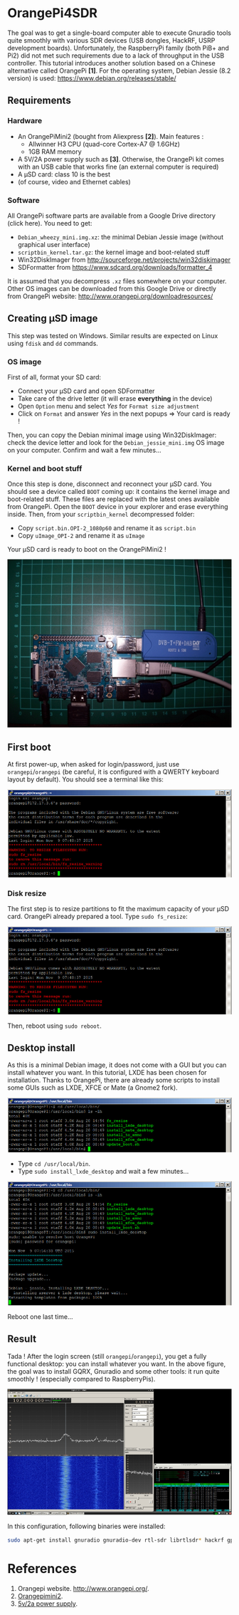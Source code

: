 # OrangePi4SDR


The goal was to get a single-board computer able to execute Gnuradio tools quite smoothly with various SDR devices (USB dongles, HackRF, USRP development boards). Unfortunately, the RaspberryPi family (both PiB+ and Pi2) did not met such requirements due to a lack of throughput in the USB controller. This tutorial introduces another solution based on a Chinese alternative called OrangePi **[1]**. For the operating system, Debian Jessie (8.2 version) is used: https://www.debian.org/releases/stable/

## Requirements
### Hardware
* An OrangePiMini2 (bought from Aliexpress **[2]**). Main features :
  * Allwinner H3 CPU (quad-core Cortex-A7 @ 1.6GHz)
  * 1GB RAM memory
* A 5V/2A power supply such as **[3]**. Otherwise, the OrangePi kit comes with an USB cable that works fine (an external computer is required)
* A µSD card: class 10 is the best
* (of course, video and Ethernet cables)

### Software
All OrangePi software parts are available from a Google Drive directory (click here). You need to get:
* `Debian_wheezy_mini.img.xz`: the minimal Debian Jessie image (without graphical user interface)
* `scriptbin_kernel.tar.gz`: the kernel image and boot-related stuff
* Win32DiskImager from http://sourceforge.net/projects/win32diskimager
* SDFormatter from https://www.sdcard.org/downloads/formatter_4

It is assumed that you decompress `.xz` files somewhere on your computer. Other OS images can be downloaded from this Google Drive or directly from OrangePi website: http://www.orangepi.org/downloadresources/

## Creating µSD image
This step was tested on Windows. Similar results are expected on Linux using `fdisk` and `dd` commands.

### OS image
First of all, format your SD card:
* Connect your µSD card and open SDFormatter
* Take care of the drive letter (it will erase **everything** in the device)
* Open `Option` menu and select *Yes* for `Format size adjustment`
* Click on `Format` and answer *Yes* in the next popups => Your card is ready !

Then, you can copy the Debian minimal image using Win32DiskImager: check the device letter and look for the `Debian_jessie_mini.img` OS image on your computer. Confirm and wait a few minutes...

### Kernel and boot stuff
Once this step is done, disconnect and reconnect your µSD card. You should see a device called `BOOT` coming up: it contains the kernel image and boot-related stuff. These files are replaced with the latest ones available from OrangePi. Open the `BOOT` device in your explorer and erase everything inside. Then, from your `scriptbin_kernel` decompressed folder:
* Copy `script.bin.OPI-2_1080p60` and rename it as `script.bin`
* Copy `uImage_OPI-2` and rename it as `uImage`

Your µSD card is ready to boot on the OrangePiMini2 !

![opi](../img/opi-img1.jpg)

## First boot

At first power-up, when asked for login/password, just use `orangepi`/`orangepi` (be careful, it is configured with a QWERTY keyboard layout by default). You should see a terminal like this:

![opi](../img/opi-img2.jpg)

### Disk resize

The first step is to resize partitions to fit the maximum capacity of your µSD card. OrangePi already prepared a tool. Type `sudo fs_resize`:

![opi](../img/opi-img2.jpg)

Then, reboot using `sudo reboot`.

## Desktop install

As this is a minimal Debian image, it does not come with a GUI but you can install whatever you want. In this tutorial, LXDE has been chosen for installation. Thanks to OrangePi, there are already some scripts to install some GUIs such as LXDE, XFCE or Mate (a Gnome2 fork).

![opi](../img/opi-img4.jpg)

- Type `cd /usr/local/bin`.
- Type `sudo install_lxde_desktop` and wait a few minutes...

![opi](../img/opi-img5.jpg)

Reboot one last time...

## Result

Tada ! After the login screen (still `orangepi`/`orangepi`), you get a fully functional desktop: you can install whatever you want. In the above figure, the goal was to install GQRX, Gnuradio and some other tools: it run quite smoothly ! (especially compared to RaspberryPis).

![opi](../img/opi-img6.jpg)

In this configuration, following binaries were installed:

```bash
sudo apt-get install gnuradio gnuradio-dev rtl-sdr librtlsdr* hackrf gpredict gqrx-sdr libhackrf*
```

# References

1. Orangepi website. http://www.orangepi.org/.
2. [Orangepimini2](http://www.orangepi.org/orangepimini2/). 
3. [5v/2a power supply](https://www.amazon.fr/Alimentation-Chargeur-secteur-Adaptateur-switcher/dp/B00P0XXYJG/ref=sr_1_3?ie=UTF8&qid=1447018191&sr=8-3&keywords=5v+2A).
